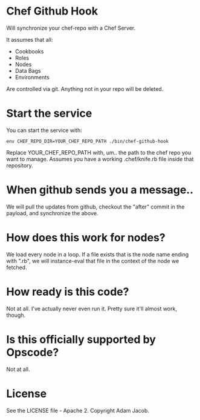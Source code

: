 # Chef Github Hook

Will synchronize your chef-repo with a Chef Server. 

It assumes that all:

* Cookbooks
* Roles
* Nodes
* Data Bags
* Environments

Are controlled via git. Anything not in your repo will be deleted.

# Start the service

You can start the service with:

    env CHEF_REPO_DIR=YOUR_CHEF_REPO_PATH ./bin/chef-github-hook 

Replace YOUR_CHEF_REPO_PATH with, um.. the path to the chef
repo you want to manage. Assumes you have a working .chef/knife.rb
file inside that repository.

# When github sends you a message..

We will pull the updates from github, checkout the "after"
commit in the payload, and synchronize the above.

# How does this work for nodes?

We load every node in a loop. If a file exists that is the node
name ending with ".rb", we will instance-eval that file in the
context of the node we fetched.

# How ready is this code?

Not at all. I've actually never even run it. Pretty sure it'll
almost work, though.

# Is this officially supported by Opscode?

Not at all.

# License

See the LICENSE file - Apache 2. Copyright Adam Jacob. 
